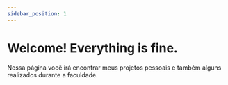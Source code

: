 ```yaml
---
sidebar_position: 1
---
```


# Welcome! Everything is fine.

Nessa página você irá encontrar meus projetos pessoais e também alguns realizados durante a faculdade. 